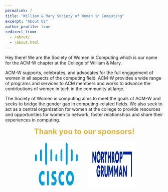 ```yaml
---
permalink: /
title: "William & Mary Society of Women in Computing"
excerpt: "About Us"
author_profile: true
redirect_from: 
  - /about/
  - /about.html
---
```


Hey there! We are the Society of Women in Computing which is our name for the ACM-W chapter at the College of William & Mary.

ACM-W supports, celebrates, and advocates for the full engagement of women in all aspects of the computing field. ACM-W provides a wide range of programs and services to ACM members and works to advance the contributions of women in tech in the community at large.

The Society of Women in computing aims to meet the goals of ACM-W and seeks to bridge the gender gap in computing-related fields. We also seek to act as a central organization for women at the college to provide resources and opportunities for women to network, foster relationships and share their experiences in computing.

<p align = "center"> <font size = "5"> <span style = "color: #E3B23C"> <b> Thank you to our sponsors! </b> </span> </font> </p>

<p align="center">
<img src= "images/cisco-logo-transparent.png" width="150" height="150"> &nbsp;&nbsp;&nbsp;&nbsp;&nbsp; <img src= "images/northrop-grumman-logo.png" width="150" height="150"> 
</p>

